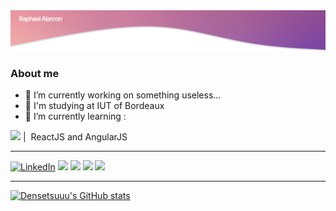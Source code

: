 <img src="https://raw.githubusercontent.com/Densetsuuu/Densetsuuu/master/img/header.png" alt="Header of readme">


### About me
- :telescope:  I’m currently working on something useless...
- :notebook_with_decorative_cover: I'm studying at IUT of Bordeaux
- :seedling:  I’m currently learning :

<img src="https://cdn.worldvectorlogo.com/logos/logo-javascript.svg" height="20"> | <img src="https://cdn.worldvectorlogo.com/logos/nodejs.svg" alt="" height="20"> ReactJS and AngularJS

<hr>

<p>
  <a href="https://www.linkedin.com/in/dennis-hartrampf"><img src="https://img.shields.io/badge/LinkedIn--_.svg?style=social&logo=linkedin" alt="LinkedIn"></a>
  <a href="#"><img src="https://img.shields.io/badge/Java-Expert-_.svg?logo=java"></a>
  <a href="#"><img src="https://img.shields.io/badge/Kotlin-Enthusiast-_.svg?logo=kotlin"></a>
  <a href="#"><img src="https://img.shields.io/badge/TDD-Advocate-_.svg"></a>
  <a href="#"><img src="https://img.shields.io/badge/Clean%20Code-Evangelist-_.svg"></a>
</p>

<hr>

[![Densetsuuu's GitHub stats](https://github-readme-stats.vercel.app/api?username=Densetsuuu&theme=graywhite)](https://github.com/anuraghazra/github-readme-stats)
